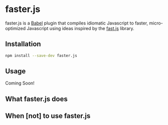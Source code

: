 # faster.js

faster.js is a [Babel](https://babeljs.io/) plugin that compiles idiomatic Javascript to faster, micro-optimized Javascript using ideas inspired by the [fast.js](https://github.com/codemix/fast.js) library.

## Installation

```bash
npm install --save-dev faster.js
```

## Usage

Coming Soon!

## What faster.js does

## When [not] to use faster.js
